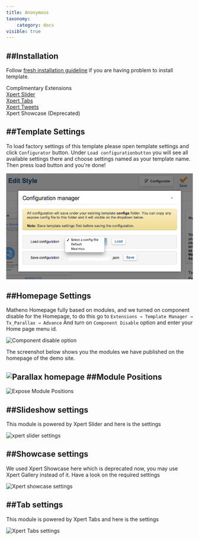 ```yaml
---
title: Anonymous
taxonomy:
    category: docs
visible: true
---
```


##Installation
----------
Follow [fresh installation guideline](http://www.themexpert.com/documentation/expose-framework/getting-started) if you are having problem to install template.


<div class="row">
	<div class="col-md-12">
		<div class="panel panel-primary">
  <!-- Default panel contents -->
  <div class="panel-heading">Complimentary Extensions</div>

  <!-- List group -->
  <div class="list-group">
    <div><a class="list-group-item" href="http://www.themexpert.com/joomla/extensions/xpert-slider">Xpert Slider</a></div>
    <div><a class="list-group-item" href="http://www.themexpert.com/joomla-extensions/xpert-tabs">Xpert Tabs</a></div>
    <div><a class="list-group-item" href="http://www.themexpert.com/joomla/extensions/xpert-tweets">Xpert Tweets</a></div>
    <div class="list-group-item">Xpert Showcase (Deprecated)</div>
  </div>
</div>
	</div>
</div>

##Template Settings
----------
To load factory settings of this template please open template settings and click `Configurator` button. Under `Load configurationbutton` you will see all available settings there and choose settings named as your template name. Then press load button and you're done!

![Sample Image](load-configuration.png)

##Homepage Settings
----------
Matheno Homepage fully based on modules, and we turned on component disable for the Homepage, to do this go to
```Extensions → Template Manager → Tx_Parallax → Advance```
And turn on `Component Disable` option and enter your Home page menu id.

![Component disable option](component-disable.jpg)

The screenshot below shows you the modules we have published on the homepage of the demo site.

![Parallax homepage](home.jpg)
##Module Positions
----------
![Expose Module Positions](https://s3.amazonaws.com/expose/positions_map.jpg)

##Slideshow settings
----------
This module is powered by Xpert Slider and here is the settings

![xpert slider settings](xpert-slider.jpg)


##Showcase settings
----------
We used Xpert Showcase here which is deprecated now, you may use Xpert Gallery instead of it. Have a look on the required settings

![Xpert showcase settings](xpertshowcase-settings.jpg)

##Tab settings
----------
<p>This module is powered by Xpert Tabs and here is the settings</p>

![Xpert Tabs settings](xpert-tabs.jpg)